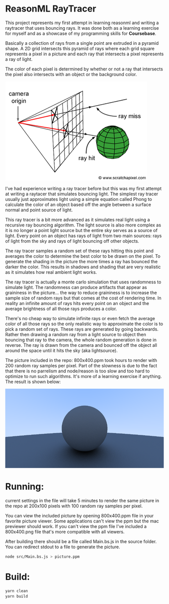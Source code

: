 # ReasonML RayTracer

This project represents my first attempt in learning reasonml and writing a raytracer that uses bouncing rays. It was done both as a learning exercise for myself and as a showcase of my programming skills for **Coursebase**.

Basically a collection of rays from a single point are extruded in a pyramid shape. A 2D grid intersects this pyramid
of rays where each grid square represents a pixel in a picture and each ray that intersects a pixel represents a ray of light.

The color of each pixel is determined by whether or not a ray that intersects the pixel also intersects with an object or the
background color.

![Ray Tracer Explanation](raytracer_explanation.png)

I've had experience writing a ray tracer before but this was my first attempt at writing a raytacer that simulates bouncing light. The simplest ray tracer usually just approximates light using a simple equation called Phong to calculate the color of an object based off the angle between a surface normal and point source of light.

This ray tracer is a bit more advanced as it simulates real light using a recursive ray bouncing algorithm. The light source is also more complex as it is no longer a point light source but the entire sky serves as a source of light. Every point on an object has rays of light from two main sources: rays of light from the sky and rays of light bouncing off other objects.

The ray tracer samples a random set of these rays hitting this point and averages the color to determine the best color to be drawn on the pixel. To generate the shading in the picture the more times a ray has bounced the darker the color. This results in shadows and shading that are very realistic as it simulates how real ambient light works.

The ray tracer is actually a monte carlo simulation that uses randomness to simulate light. The randomness can produce artifacts that appear as graininess in the picture... the way to reduce graininess is to increase the sample size of random rays but that comes at the cost of rendering time. In reality an infinite amount of rays hits every point on an object and the average brightness of all those rays produces a color.

There's no cheap way to simulate infinite rays or even fetch the average color of all those rays so the only realistic way to approximate the color is to pick a random set of rays. These rays are generated by going backwards. Rather then drawing a random ray from a light source to object then bouncing that ray to the camera, the whole random generation is done in reverse. The ray is drawn from the camera and bounced off the object all around the space until it hits the sky (aka lightsource).

The picture included in the repo: 800x400.ppm took hours to render with 200 random ray samples per pixel. Part of the slowness is due to the fact that there is no parrelism and node/reason is too slow and too hard to optimize to run such algorithms. It's more of a learning exercise if anything. The result is shown below:

![Ray Tracer Result](800x400.png)

# Running:

current settings in the file will take 5 minutes to render the same picture in the repo at 200x100 pixels with 100 random ray samples per pixel.

You can view the included picture by opening 800x400.ppm file in your favorite picture viewer. Some applications can't view the ppm but the mac previewer should work. If you can't view the ppm file I've included a 800x400.png file that's more compatible with all viewers.

After building there should be a file called Main.bs.js in the source folder. You can redirect stdout to a file to generate the picture.

```bash
node src/Main.bs.js > picture.ppm
```

# Build:

```bash
yarn clean
yarn build
```
